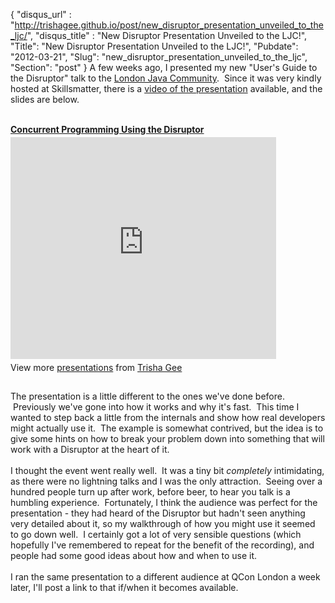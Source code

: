 {
 "disqus_url" : "http://trishagee.github.io/post/new_disruptor_presentation_unveiled_to_the_ljc/",
 "disqus_title" : "New Disruptor Presentation Unveiled to the LJC!",
 "Title": "New Disruptor Presentation Unveiled to the LJC!",
 "Pubdate": "2012-03-21",
 "Slug": "new_disruptor_presentation_unveiled_to_the_ljc",
 "Section": "post"
}
A few weeks ago, I presented my new "User's Guide to the Disruptor" talk to the <a href="http://londonjavacommunity.co.uk/">London Java Community</a>. &nbsp;Since it was very kindly hosted at Skillsmatter, there is a <a href="http://skillsmatter.com/podcast/home/the-disruptor/js-3798">video of the presentation</a> available, and the slides are below.<br /><br /><div style="width:425px" id="__ss_12091737"> <strong style="display:block;margin:12px 0 4px"><a href="http://www.slideshare.net/trishagee/a-users-guide-to-the-disruptor" title="Concurrent Programming Using the Disruptor" target="_blank">Concurrent Programming Using the Disruptor</a></strong> <iframe src="http://www.slideshare.net/slideshow/embed_code/12091737" width="425" height="355" frameborder="0" marginwidth="0" marginheight="0" scrolling="no"></iframe> <div style="padding:5px 0 12px"> View more <a href="http://www.slideshare.net/" target="_blank">presentations</a> from <a href="http://www.slideshare.net/trishagee" target="_blank">Trisha Gee</a> </div> </div><br />The presentation is a little different to the ones we've done before. &nbsp;Previously we've gone into how it works and why it's fast. &nbsp;This time I wanted to step back a little from the internals and show how real developers might actually use it. &nbsp;The example is somewhat contrived, but the idea is to give some hints on how to break your problem down into something that will work with a Disruptor at the heart of it.<br /><br />I thought the event went really well. &nbsp;It was a tiny bit <i>completely</i> intimidating, as there were no lightning talks and I was the only attraction. &nbsp;Seeing over a hundred people turn up after work, before beer, to hear you talk is a humbling experience. &nbsp;Fortunately, I think the audience was perfect for the presentation - they had heard of the Disruptor but hadn't seen anything very detailed about it, so my walkthrough of how you might use it seemed to go down well. &nbsp;I certainly got a lot of very sensible questions (which hopefully I've remembered to repeat for the benefit of the recording), and people had some good ideas about how and when to use it.<br /><br />I ran the same presentation to a different audience at QCon London a week later, I'll post a link to that if/when it becomes available.
